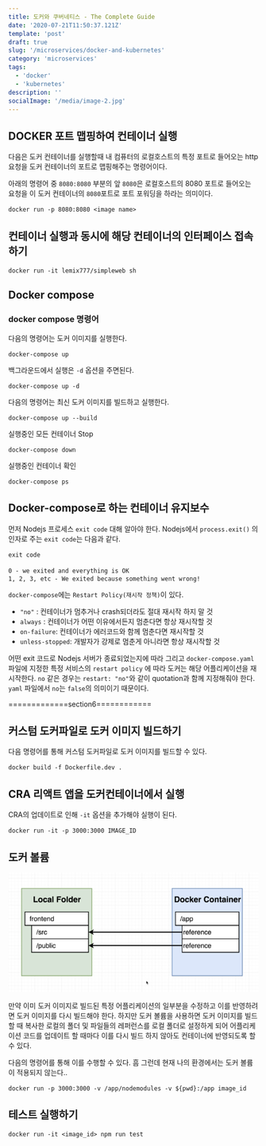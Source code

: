 ```yaml
---
title: 도커와 쿠버네티스 - The Complete Guide
date: '2020-07-21T11:50:37.121Z'
template: 'post'
draft: true
slug: '/microservices/docker-and-kubernetes'
category: 'microservices'
tags:
  - 'docker'
  - 'kubernetes'
description: ''
socialImage: '/media/image-2.jpg'
---
```


## DOCKER 포트 맵핑하여 컨테이너 실행

다음은 도커 컨테이너를 실행할때 내 컴퓨터의 로컬호스트의 특정 포트로 들어오는 http 요청을 도커 컨테이너의 포트로 맵핑해주는 명령어이다.

아래의 명령어 중 `8080:8080` 부분의 앞 `8080`은 로컬호스트의 8080 포트로 들어오는 요청을 이 도커 컨테이너의 `8080`포트로 포트 포워딩을 하라는 의미이다.

```
docker run -p 8080:8080 <image name>
```

## 컨테이너 실행과 동시에 해당 컨테이너의 인터페이스 접속하기

```
docker run -it lemix777/simpleweb sh
```

## Docker compose

### docker compose 명령어

다음의 명령어는 도커 이미지를 실행한다.

```
docker-compose up
```

백그라운드에서 실행은 `-d` 옵션을 주면된다.

```
docker-compose up -d
```

다음의 명령어는 최신 도커 이미지를 빌드하고 실행한다.

```
docker-compose up --build
```

실행중인 모든 컨테이너 Stop

```
docker-compose down
```

실행중인 컨테이너 확인

```
docker-compose ps
```

## Docker-compose로 하는 컨테이너 유지보수

먼저 Nodejs 프로세스 `exit code` 대해 알아야 한다. Nodejs에서 `process.exit()` 의 인자로 주는 `exit code`는 다음과 같다.

```
exit code

0 - we exited and everything is OK
1, 2, 3, etc - We exited because something went wrong!
```

`docker-compose`에는 `Restart Policy(재시작 정책)`이 있다.

- `"no"` : 컨테이너가 멈추거나 crash되더라도 절대 재시작 하지 말 것
- `always` : 컨테이너가 어떤 이유에서든지 멈춘다면 항상 재시작할 것
- `on-failure`: 컨테이너가 에러코드와 함께 멈춘다면 재시작할 것
- `unless-stopped`: 개발자가 강제로 멈춘게 아니라면 항상 재시작할 것

어떤 exit 코드로 Nodejs 서버가 종료되었는지에 따라 그리고 `docker-compose.yaml` 파일에 지정한 특정 서비스의 `restart policy` 에 따라 도커는 해당 어플리케이션을 재시작한다. `no` 같은 경우는 `restart: "no"`와 같이 quotation과 함께 지정해줘야 한다. `yaml` 파일에서 `no`는 `false`의 의미이기 때문이다.

=============section6============

## 커스텀 도커파일로 도커 이미지 빌드하기

다음 명령어를 통해 커스텀 도커파일로 도커 이미지를 빌드할 수 있다.

```
docker build -f Dockerfile.dev .
```

## CRA 리액트 앱을 도커컨테이너에서 실행

CRA의 업데이트로 인해 `-it` 옵션을 추가해야 실행이 된다.

```
docker run -it -p 3000:3000 IMAGE_ID
```

## 도커 볼륨

![docker-volumn](/media/Docker_volumn.png)

만약 이미 도커 이미지로 빌드된 특정 어플리케이션의 일부분을 수정하고 이를 반영하려면 도커 이미지를 다시 빌드해야 한다. 하지만 도커 볼륨을 사용하면 도커 이미지를 빌드할 때 복사한 로컬의 폴더 및 파일들의 레퍼런스를 로컬 폴더로 설정하게 되어 어플리케이션 코드를 업데이트 할 때마다 이를 다시 빌드 하지 않아도 컨테이너에 반영되도록 할 수 있다.

다음의 명령어를 통해 이를 수행할 수 있다. 흠 그런데 현재 나의 환경에서는 도커 볼륨이 적용되지 않는다..

```
docker run -p 3000:3000 -v /app/nodemodules -v ${pwd}:/app image_id
```

## 테스트 실행하기

```
docker run -it <image_id> npm run test
```
